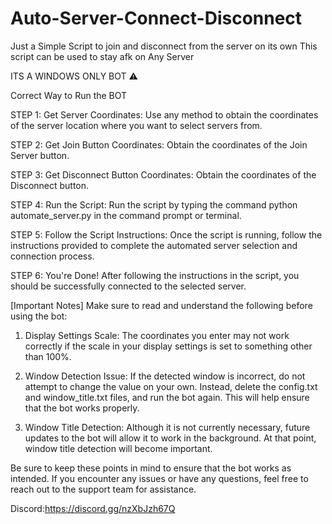 # Auto-Server-Connect-Disconnect
Just a Simple Script to join and disconnect from the server on its own
This script can be used to stay afk on Any Server

ITS A WINDOWS ONLY BOT ⚠

Correct Way to Run the BOT

STEP 1:
Get Server Coordinates: Use any method to obtain the coordinates of the server location where you want to select servers from.

STEP 2:
Get Join Button Coordinates: Obtain the coordinates of the Join Server button.

STEP 3:
Get Disconnect Button Coordinates: Obtain the coordinates of the Disconnect button.

STEP 4:
Run the Script: Run the script by typing the command python automate_server.py in the command prompt or terminal.

STEP 5:
Follow the Script Instructions: Once the script is running, follow the instructions provided to complete the automated server selection and connection process.

STEP 6:
You're Done! After following the instructions in the script, you should be successfully connected to the selected server.

[Important Notes]
Make sure to read and understand the following before using the bot:

1) Display Settings Scale: The coordinates you enter may not work correctly if the scale in your display settings is set to something other than 100%.

2) Window Detection Issue: If the detected window is incorrect, do not attempt to change the value on your own. Instead, delete the config.txt and window_title.txt files, and run the bot again. This will help ensure that the bot works properly.

3) Window Title Detection: Although it is not currently necessary, future updates to the bot will allow it to work in the background. At that point, window title detection will become important.

Be sure to keep these points in mind to ensure that the bot works as intended. If you encounter any issues or have any questions, feel free to reach out to the support team for assistance.

Discord:https://discord.gg/nzXbJzh67Q
